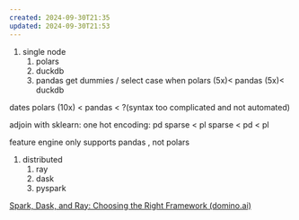 ```yaml
---
created: 2024-09-30T21:35
updated: 2024-09-30T21:53
---
```


1. single node
	1. polars
	2. duckdb
	3. pandas
get dummies / select case when
	polars  (5x)< pandas (5x)< duckdb 

dates
	polars (10x) < pandas < ?(syntax too complicated and not automated)

adjoin with sklearn: 
	one hot encoding: 
		pd sparse < pl sparse < pd < pl

feature engine only supports pandas , not polars




1. distributed
	1. ray
	2. dask
	3. pyspark

[Spark, Dask, and Ray: Choosing the Right Framework (domino.ai)](https://domino.ai/blog/spark-dask-ray-choosing-the-right-framework)

